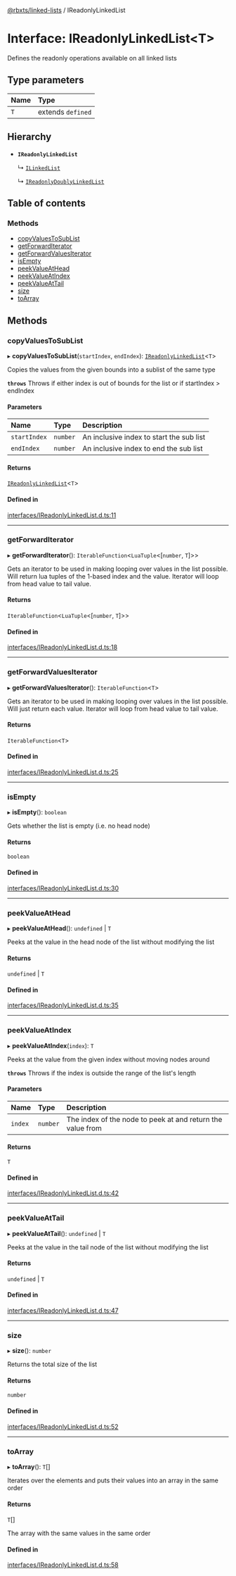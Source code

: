 [@rbxts/linked-lists](../README.md) / IReadonlyLinkedList

# Interface: IReadonlyLinkedList<T\>

Defines the readonly operations available on all linked lists

## Type parameters

| Name | Type |
| :------ | :------ |
| `T` | extends `defined` |

## Hierarchy

- **`IReadonlyLinkedList`**

  ↳ [`ILinkedList`](ILinkedList.md)

  ↳ [`IReadonlyDoublyLinkedList`](IReadonlyDoublyLinkedList.md)

## Table of contents

### Methods

- [copyValuesToSubList](IReadonlyLinkedList.md#copyvaluestosublist)
- [getForwardIterator](IReadonlyLinkedList.md#getforwarditerator)
- [getForwardValuesIterator](IReadonlyLinkedList.md#getforwardvaluesiterator)
- [isEmpty](IReadonlyLinkedList.md#isempty)
- [peekValueAtHead](IReadonlyLinkedList.md#peekvalueathead)
- [peekValueAtIndex](IReadonlyLinkedList.md#peekvalueatindex)
- [peekValueAtTail](IReadonlyLinkedList.md#peekvalueattail)
- [size](IReadonlyLinkedList.md#size)
- [toArray](IReadonlyLinkedList.md#toarray)

## Methods

### copyValuesToSubList

▸ **copyValuesToSubList**(`startIndex`, `endIndex`): [`IReadonlyLinkedList`](IReadonlyLinkedList.md)<`T`\>

Copies the values from the given bounds into a sublist of the same type

**`throws`** Throws if either index is out of bounds for the list or if startIndex > endIndex

#### Parameters

| Name | Type | Description |
| :------ | :------ | :------ |
| `startIndex` | `number` | An inclusive index to start the sub list |
| `endIndex` | `number` | An inclusive index to end the sub list |

#### Returns

[`IReadonlyLinkedList`](IReadonlyLinkedList.md)<`T`\>

#### Defined in

[interfaces/IReadonlyLinkedList.d.ts:11](https://github.com/Bytebit-Org/roblox-LinkedLists/blob/633ec9e/src/interfaces/IReadonlyLinkedList.d.ts#L11)

___

### getForwardIterator

▸ **getForwardIterator**(): `IterableFunction`<`LuaTuple`<[`number`, `T`]\>\>

Gets an iterator to be used in making looping over values in the list possible.
Will return lua tuples of the 1-based index and the value.
Iterator will loop from head value to tail value.

#### Returns

`IterableFunction`<`LuaTuple`<[`number`, `T`]\>\>

#### Defined in

[interfaces/IReadonlyLinkedList.d.ts:18](https://github.com/Bytebit-Org/roblox-LinkedLists/blob/633ec9e/src/interfaces/IReadonlyLinkedList.d.ts#L18)

___

### getForwardValuesIterator

▸ **getForwardValuesIterator**(): `IterableFunction`<`T`\>

Gets an iterator to be used in making looping over values in the list possible.
Will just return each value.
Iterator will loop from head value to tail value.

#### Returns

`IterableFunction`<`T`\>

#### Defined in

[interfaces/IReadonlyLinkedList.d.ts:25](https://github.com/Bytebit-Org/roblox-LinkedLists/blob/633ec9e/src/interfaces/IReadonlyLinkedList.d.ts#L25)

___

### isEmpty

▸ **isEmpty**(): `boolean`

Gets whether the list is empty (i.e. no head node)

#### Returns

`boolean`

#### Defined in

[interfaces/IReadonlyLinkedList.d.ts:30](https://github.com/Bytebit-Org/roblox-LinkedLists/blob/633ec9e/src/interfaces/IReadonlyLinkedList.d.ts#L30)

___

### peekValueAtHead

▸ **peekValueAtHead**(): `undefined` \| `T`

Peeks at the value in the head node of the list without modifying the list

#### Returns

`undefined` \| `T`

#### Defined in

[interfaces/IReadonlyLinkedList.d.ts:35](https://github.com/Bytebit-Org/roblox-LinkedLists/blob/633ec9e/src/interfaces/IReadonlyLinkedList.d.ts#L35)

___

### peekValueAtIndex

▸ **peekValueAtIndex**(`index`): `T`

Peeks at the value from the given index without moving nodes around

**`throws`** Throws if the index is outside the range of the list's length

#### Parameters

| Name | Type | Description |
| :------ | :------ | :------ |
| `index` | `number` | The index of the node to peek at and return the value from |

#### Returns

`T`

#### Defined in

[interfaces/IReadonlyLinkedList.d.ts:42](https://github.com/Bytebit-Org/roblox-LinkedLists/blob/633ec9e/src/interfaces/IReadonlyLinkedList.d.ts#L42)

___

### peekValueAtTail

▸ **peekValueAtTail**(): `undefined` \| `T`

Peeks at the value in the tail node of the list without modifying the list

#### Returns

`undefined` \| `T`

#### Defined in

[interfaces/IReadonlyLinkedList.d.ts:47](https://github.com/Bytebit-Org/roblox-LinkedLists/blob/633ec9e/src/interfaces/IReadonlyLinkedList.d.ts#L47)

___

### size

▸ **size**(): `number`

Returns the total size of the list

#### Returns

`number`

#### Defined in

[interfaces/IReadonlyLinkedList.d.ts:52](https://github.com/Bytebit-Org/roblox-LinkedLists/blob/633ec9e/src/interfaces/IReadonlyLinkedList.d.ts#L52)

___

### toArray

▸ **toArray**(): `T`[]

Iterates over the elements and puts their values into an array in the same order

#### Returns

`T`[]

The array with the same values in the same order

#### Defined in

[interfaces/IReadonlyLinkedList.d.ts:58](https://github.com/Bytebit-Org/roblox-LinkedLists/blob/633ec9e/src/interfaces/IReadonlyLinkedList.d.ts#L58)
